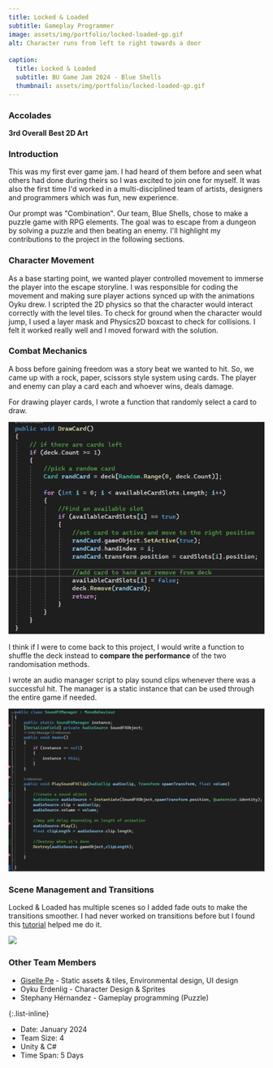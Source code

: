 ```yaml
---
title: Locked & Loaded
subtitle: Gameplay Programmer
image: assets/img/portfolio/locked-loaded-gp.gif
alt: Character runs from left to right towards a door 

caption:
  title: Locked & Loaded
  subtitle: BU Game Jam 2024 - Blue Shells
  thumbnail: assets/img/portfolio/locked-loaded-gp.gif
---
```

### Accolades
**3rd Overall**
**Best 2D Art**

### Introduction
This was my first ever game jam. I had heard of them before and seen what others had done during theirs so I was excited to join one for myself. It was also the first time I'd worked in a multi-disciplined team of artists, designers and programmers which was fun, new experience.

Our prompt was "Combination". Our team, Blue Shells, chose to make a puzzle game with RPG elements. The goal was to escape from a dungeon by solving a puzzle and then beating an enemy. I'll highlight my contributions to the project in the following sections.

### Character Movement
As a base starting point, we wanted player controlled movement to immerse the player into the escape storyline. I was responsible for coding the movement and making sure player actions synced up with the animations Oyku drew. I scripted the 2D physics so that the character would interact correctly with the level tiles. To check for ground when the character would jump, I used a layer mask and Physics2D boxcast to check for collisions. I felt it worked really well and I moved forward with the solution.

### Combat Mechanics
A boss before gaining freedom was a story beat we wanted to hit. So, we came up with a rock, paper, scissors style system using cards. The player and enemy can play a card each and whoever wins, deals damage.

For drawing player cards, I wrote a function that randomly select a card to draw.

<img src = "assets/img/portfolio/draw-code.png">

I think if I were to come back to this project, I would write a function to shuffle the deck instead to **compare the performance** of the two randomisation methods.

I wrote an audio manager script to play sound clips whenever there was a successful hit. The manager is a static instance that can be used through the entire game if needed. 

<img src = "assets/img/portfolio/sound-locked-loaded.png">

### Scene Management and Transitions
Locked & Loaded has multiple scenes so I added fade outs to make the transitions smoother. I had never worked on transitions before but I found this <a href = "https://www.youtube.com/watch?v=Ox0JCbVIMCQ"> tutorial</a> helped me do it. 

<img src = "assets/img/portfolio/" >




### Other Team Members
- <a href = "https://gisellepe.com/"> Giselle Pe</a> - Static assets & tiles, Environmental design, UI design
- Oyku Erdenlig - Character Design & Sprites
- Stephany Hérnandez - Gameplay programming \(Puzzle)


{:.list-inline}

- Date: January 2024
- Team Size: 4
- Unity & C#
- Time Span: 5 Days

